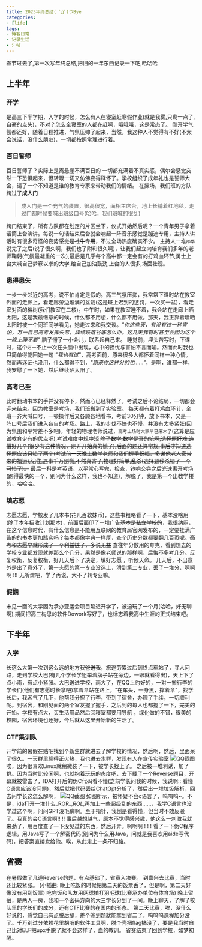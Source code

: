 ```yaml
---
title: 2023年终总结( ﾟдﾟ)つBye
categories: 
- [life]
tags:
- 博客日常
- 记录生活
- 氵帖
---
```

春节过去了,第一次写年终总结,把旧的一年东西记录一下吧,哈哈哈

<!--more-->
## 上半年
### 开学


是高三下半学期，入学的时候，怎么有人在寝室赶寒假作业(就是我雾,只剩一点了,自豪的点头)，不对？怎么全寝室的人都在赶啊，哦哦哦，这是常态了。
刚开学气氛都还好，随着日程推进，气氛压抑了起来，当然，我这种人不觉得有不好(不太会说话，没什么朋友)，一切都按照常理进行着。
### 百日誓师
百日誓师了？~~实际上是离悬崖不满百日的~~  一切都充满着不真实感，偶尔会感觉突然一下恐惧起来，但转眼一切又仿佛变得释怀了。学校组织了成年礼也是誓师大会，请了一个不知道是谁的教育专家来带动我们的情绪。
在操场，我们班的方队跨过了**成人门**
> 成人门是一个充气的装置，很高很宽，面相主席台，地上长铺着红地毯，走过门都时候要喊出班级口号(哈哈，我们班喊的很乱) 

跨门结束了，所有方队都在划定的片区坐下，仪式开始然后呢？一个青年男子拿着话筒上台演讲。每说一句话结束后台就会响起一阵音乐~~感觉是蹦迪专用~~，主持人讲话时有很多奇怪的姿势~~感觉是社牛专用~~，不过全场热度确实不少。
主持人一堆`邵华`说完了之后(说了很久啊，我们也了附和很久啊)，让我们起立向培育我们多年的老师鞠躬(气氛最凝重的一次),最后是几乎每个高中都一定会有的打鸡血环节,勇士上台大喊自己梦寐以求的大学,给自己加油鼓劲,上台的人很多,场面壮观。
### 患得患失
一步一步邻近的高考，说不怕肯定是假的。高三气氛压抑，我常常下课时站在教室外面的走廊上，看走廊旁边堆满的盆栽(这是班上迟到的惩罚，一次买一盆)，看走廊对面的榕树(我们教室在二楼)。中午时，如果在教室睡不着，我会站在走廊上晒太阳，这是我最惬意的时候，什么都不用想，什么都不用做。那天，我正靠着墙晒太阳时被一个同班同学看见，她走过来和我交谈。_"你这些天，有没有过一种害怕，万一自己高考发挥失常，成绩跌落谷底怎么办。这几天我有时甚至会因为这个一晚上睡不着"_ 脑子懵了一小会儿，联系起自己来。
睡觉前，埋头苦写时，下课时，这个`万一`不止一次在头脑中出现，心中的担忧与害怕不言而喻。然而此时我也只简单得能回她一句 _"我也有过"_，高考面前，原来很多人都怀着同样一种心情。然而再迷茫也没用，什么都得不到，_"原来你这种分的也......"_，是啊，谁都一样，我安慰了一下她，然后继续晒太阳了。
### 高考已至
此时翻动书本的手并没有停下，然而心已经释然了，考试之后不论结局，一切都会迎来结束。因为教室是考场，我们班搬到了实验室。
每天都有着打鸡血环节，全班一齐大喊口号，一顿操作后又各顾各地看书，考前30分钟，放下书本，又是一阵口号后我们进入各自的考场。路上，我的步伐不快也不慢，并没有太多紧张(因为氛围和平常差不多吧)，年轻的物理老师说过，`高考上场时大家早已麻木了`(这算是应试教育少有的优点吧),考试难度中规中矩 ~~除了数学,数学是真的坑啊,选择题好难,连懵好几个(很少有这种情况，刚开开始真的慌了),后面的题还算常规,事后才知道选择题应该只错了两个(考试前一天晚上数学老师和我们握手祝福，多谢他老人家带来的福运),记住,遇事千万别慌,不然真寄了,物理好简单,乱杀(选择题秒杀错了一个可惜了)。~~
最后一科是考英语，以平常心写完，检查，铃响交卷之后光速离开考场(跑得最快的一个，别问为什么这样，我也不知道)，解脱了，我是第一个出教学楼的，哈哈哈。
### 填志愿
志愿志愿，学校发了几本书(花几百软妹币)，这些书粗略看了一下，基本没啥用(除了本年招收计划那本)，前面后面印了一堆广告~~基本是私立学校的~~，我很纳闷，在这个信息时代，有什么信息是不能用互联网的教育局官网发布的，一定要挂满广告的的书本更加踏实吗？每本都像字典一样厚，查个历史分数都要翻几百页呢。~~高考和志愿早就形成了一个利益链了，多说无益~~
查往年分数用的夸克，看到想去的学校专业都发现就差那么个几分，果然是像老师说的那样啊，后悔不多考几分。反复权衡，反复权衡，好几天后下了决定，填好志愿 ，听候天命。
几天后，不出意外是出了意外了，第一志愿的第一专业没选上，滑到第二专业，丢了一堆分，啊啊啊 !!!
无所谓吧，学了再说，大不了转专业嘛。
### 假期
未见一面的大学因为承办亚运会项目延迟开学了，被迫玩了一个月(哈哈，好无聊啊),期间把高三构思的软件Dowork写好了，也标志着我高中生涯的正式结束吧。
## 下半年
### 入学
长这么大第一次到这么远的地方~~我爸送我~~，旅途劳累过后到终点车站了，寻人问路，走到学校大巴(有几个学长学姐举着牌子站在旁边，一眼就看得出)，天上下了点小雨，有点小紧张。大巴送进学校，雨大了，在QQ上约好的，一对一搬行李的学长们(他们有志愿时长拿吧)拿着伞站在路上，"在车头，一身黑，撑着伞"，找学长后，我客气了几下，他帮我分担了行李，带到了宿舍，办理了手续，一切顺利呢。到宿舍，和刚见面的两个室友握了握手，之后到的每人也都握了一下，完美的开始。学校有点大，买生活用品然后回寝室都要用导航 ，绿化做的不错，很美的校园，宿舍环境也还好，今后就从这里开始新的生活了。
### CTF集训队
开学前的暑假在贴吧找到个新生群就进去了解学校的情况，然后啊，然后，里面呆了很久。一天群里聊得正火热，我也进去水群，发现有人在宣传实验室
![QQ截图](http://shp.qpic.cn/collector/1642981619/6e87f867-f96b-4119-a1d1-bde8838910e8/0)
唉，因为很喜欢Linux就稍微装了一下，被学长找上了。
之后被一堆利诱，加了群。因为当时比较闲啊，也就抱着玩玩的态度吧，去下载了一个Reverse题目，开幕就被雷击了，IDA打开后的伪C代码看不懂(之前学长问我的时候，我说啊:: 看懂C语言应该没问题)，然后就把代码丢给ChatGpt分析了，然后出一堆垃圾解析，回去问学长这怎么解啊，
![QQ截图](http://shp.qpic.cn/collector/1642981619/93aa9375-204f-4d27-95db-e5492e5dce60/0)
如图所示，被怀疑不会c语言了，呜呜呜~。不是，ida打开一堆什么_ROR_,_ROL_,再加上一些超级乱的东西......，我学C语言也没学过这个啊，问问GPT没毛病啊。至于指针，我倒是看得懂，但当时不敢反驳了。我真的会C语言啊!! !!  事后越想越气，原本不觉得感兴趣，他这么一刺激我就来劲了，用百度查了一下没见过的东西，然后开弄。啊啊啊 ! ! ! 看了一下伪C程序逻辑，用Java写了一个解密代码(别问为什么用Java，问就是我喜欢用aide写代码)，把答案直接发给他。唉，从此走上一条不归路。
## 省赛
在暑假做了几道Reverse的题，有点基础了，省赛入决赛。
到嘉兴去比赛，当时还比较紧张。
(小插曲: 晚上吃饭的时候把第二天的饭票丢了，但是啊，第二天好像没有用到饭票)
吃完饭和队友用网球拍打羽毛球(比赛承办单位有体育场)
晚上留宿，是两人一房，我和一个密码方向的大三学长分到了一间。晚上聊天，了解了校队里的学长们的成分，还有CTF比赛的在国内的形态。
第二天比赛，唉，没什么好说的，感觉自己有点脱后腿，差个签到题就能拿到省二了，呜呜呜课程加分没了。千万别过分依赖花里胡哨的软件工具啊，脱个壳把flag搞没了，要是我当时自己比对ELF把upx手脱了就不会这样了，血的教训。
省赛结束了回到学校，如梦初醒。